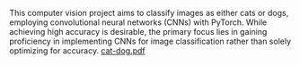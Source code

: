 This computer vision project aims to classify images as either cats or dogs, employing convolutional neural networks (CNNs) with PyTorch. While achieving high accuracy is desirable, the primary focus lies in gaining proficiency in implementing CNNs for image classification rather than solely optimizing for accuracy.
[cat-dog.pdf](https://github.com/user-attachments/files/15752607/cat-dog.pdf)
